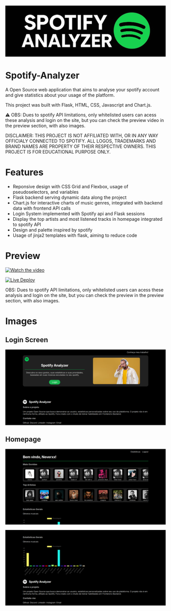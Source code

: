 ![logo](/assets/logo.png)

# Spotify-Analyzer
A Open Source web application that aims to analyse your spotify account and give statistics about your usage of the platform.

This project was built with Flask, HTML, CSS, Javascript and Chart.js.

⚠️ OBS: Dues to spotify API limitations, only whitelisted users can acess these analysis and login on the site, but you can check the preview video in the preview section, with also images.

DISCLAIMER: THIS PROJECT IS NOT AFFILIATED WITH, OR IN ANY WAY OFFICIALY CONNECTED TO SPOTIFY. ALL LOGOS, TRADEMARKS AND BRAND NAMES ARE PROPERTY OF THEIR RESPECTIVE OWNERS. THIS PROJECT IS FOR EDUCATIONAL PURPOSE ONLY.

# Features

- Reponsive design with CSS Grid and Flexbox, usage of pseudoselectors, and variables
- Flask backend serving dynamic data along the project
- Chart.js for interactive charts of music genres, integrated with backend data with frontend API calls
- Login System implemented with Spotify api and Flask sessions
- Display the top artists and most listened tracks in homepage integrated to spotify API
- Design and palette inspired by spotify
- Usage of jinja2 templates with flask, aiming to reduce code

# Preview
[![Watch the video](ops)](https://vimeo.com/manage/videos/1118137951)

[![Live Deploy](ops)](https://spotify-analyzer-w5n7.onrender.com/)

OBS: Dues to spotify API limitations, only whitelisted users can acess these analysis and login on the site, but you can check the preview in the preview section, with also images.

# Images

## Login Screen

![login](assets/image.png)


## Homepage

![homepage](assets/image2.png)

![homepage](assets/image3.png)





